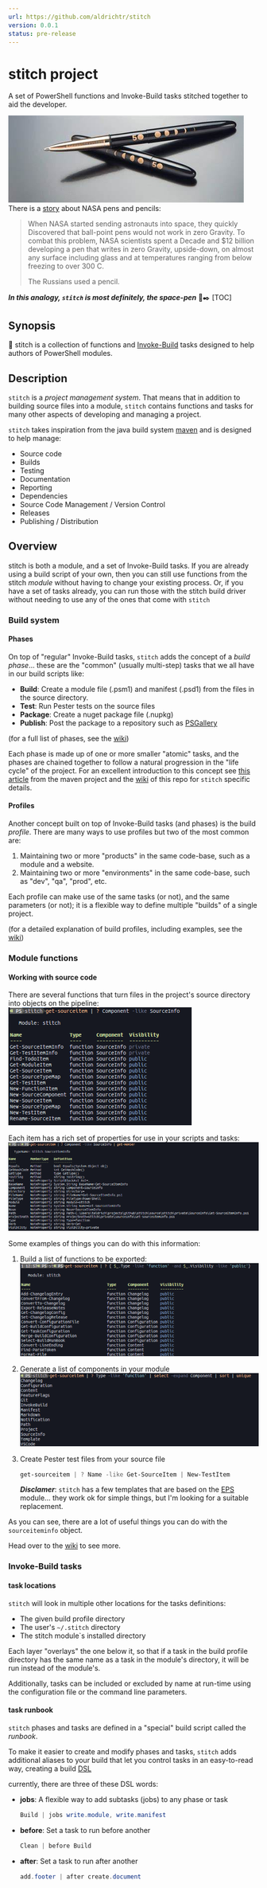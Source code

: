 ```yaml
---
url: https://github.com/aldrichtr/stitch
version: 0.0.1
status: pre-release
---
```

# stitch project

A set of PowerShell functions and Invoke-Build tasks stitched together to aid
the developer.

![space-pen](docs/images/space-pen.jpg)
There is a [story][1] about NASA pens and pencils:

> When NASA started sending astronauts into space, they quickly Discovered that
> ball-point pens would not work in zero Gravity. To combat this problem, NASA
> scientists spent a Decade and $12 billion developing a pen that writes in zero
> Gravity, upside-down, on almost any surface including glass and at
> temperatures ranging from below freezing to over 300 C.
>
> The Russians used a pencil.

***In this analogy, `stitch` is most definitely, the space-pen*** :rocket::black_nib:
[TOC]

## Synopsis

🧵 stitch is a collection of functions and [Invoke-Build][2] tasks designed to
help authors of PowerShell modules.

## Description

`stitch` is a *project management system*.  That means that in addition to
building source files into a module, `stitch` contains functions and tasks for
many other aspects of developing and managing a project.

`stitch` takes inspiration from the java build system [maven][3] and is designed
to help manage:

- Source code
- Builds
- Testing
- Documentation
- Reporting
- Dependencies
- Source Code Management / Version Control
- Releases
- Publishing / Distribution

## Overview

stitch is both a module, and a set of Invoke-Build tasks.  If you are already
using a build script of your own, then you can still use functions from the
stitch *module* without having to change your existing process.  Or, if you have
a set of tasks already, you can run those with the stitch build driver without
needing to use any of the ones that come with `stitch`

### Build system

#### Phases

On top of "regular" Invoke-Build tasks, `stitch` adds the concept of a *build
phase*... these are the "common" (usually multi-step) tasks that we all have in
our build scripts like:

- **Build**: Create a module file (.psm1) and manifest (.psd1) from the files in
  the source directory.
- **Test**: Run Pester tests on the source files
- **Package**: Create a nuget package file (.nupkg)
- **Publish**: Post the package to a repository such as [PSGallery][4]

(for a full list of phases, see the [wiki][6])

Each phase is made up of one or more smaller "atomic" tasks, and the phases
are chained together to follow a natural progression in the "life cycle" of the
project. For an excellent introduction to this concept see [this article][7] from
the maven project and the [wiki][6] of this repo for `stitch` specific details.

#### Profiles

Another concept built on top of Invoke-Build tasks (and phases) is the build
*profile*.  There are many ways to use profiles but two of the most common are:

1. Maintaining two or more "products" in the same code-base, such as a module
   and a website.
1. Maintaining two or more "environments" in the same code-base, such as "dev",
   "qa", "prod", etc.

Each profile can make use of the same tasks (or not), and the same parameters
(or not); it is a flexible way to define multiple "builds" of a single project.

(for a detailed explanation of build profiles, including examples, see the [wiki][6])

### Module functions

#### Working with source code

There are several functions that turn files in the project's source directory
into objects on the pipeline:
![sourceinfo](docs/images/get-sourceitem-screenshot.png)

Each item has a rich set of properties for use in your scripts and tasks:
![members](docs/images/sourceitem-members-screenshot.png)

Some examples of things you can do with this information:

1. Build a list of functions to be exported:
   ![exported functions](docs/images/get-exported-functions.png)
1. Generate a list of components in your module
   ![components](docs/images/get-components.png)
1. Create Pester test files from your source file

   ```powershell
   get-sourceitem | ? Name -like Get-SourceItem | New-TestItem
   ```

   ***Disclamer***: `stitch` has a few templates that are based on the [EPS][5]
   module... they work ok for simple things, but I'm looking for a suitable
   replacement.

As you can see, there are a lot of useful things you can do with the
`sourceiteminfo` object.

Head over to the [wiki][6] to see more.

### Invoke-Build tasks


#### task locations

`stitch` will look in multiple other locations for the tasks definitions:

- The given build profile directory
- The user's `~/.stitch` directory
- The stitch module`s installed directory

Each layer "overlays" the one below it, so that if a task in the build profile
directory has the same name as a task in the module's directory, it will be run
instead of the module's.

Additionally, tasks can be included or excluded by name at run-time using the
configuration file or the command line parameters.

#### task runbook

`stitch` phases and tasks are defined in a "special" build script called the
*runbook*.

To make it easier to create and modify phases and tasks, `stitch` adds
additional aliases to your build that let you control tasks in an easy-to-read
way, creating a build [DSL][8]

currently, there are three of these DSL words:

- **jobs**: A flexible way to add subtasks (jobs) to any phase or task

  ```powershell
  Build | jobs write.module, write.manifest
  ```

- **before**: Set a task to run before another

  ```powershell
  Clean | before Build
  ```

- **after**: Set a task to run after another

  ```powershell
  add.footer | after create.document
  ```

[1]: https://www.snopes.com/fact-check/the-write-stuff/
[2]: https://github.com/nightroman/Invoke-Build
[3]: https://maven.apache.org/guides/getting-started/index.html#what-is-maven
[4]: https://www.powershellgallery.com/
[5]: https://github.com/straightdave/EPS
[6]: https://github.com/aldrichtr/stitch/wiki
[7]: https://maven.apache.org/guides/introduction/introduction-to-the-lifecycle.html
[8]: https://en.wikipedia.org/wiki/Domain-specific_language
